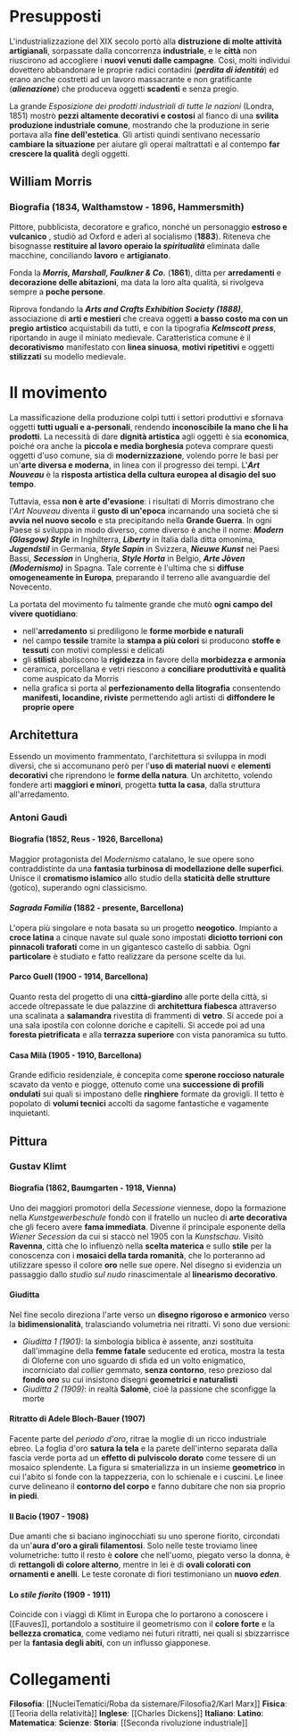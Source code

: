 # Presupposti
L'industrializzazione del XIX secolo portò alla **distruzione di molte attività artigianali**, sorpassate dalla concorrenza **industriale**, e le **città** non riuscirono ad accogliere i **nuovi venuti dalle campagne**. Così, molti individui dovettero abbandonare le proprie radici contadini (***perdita di identità***) ed erano anche costretti ad un lavoro massacrante e non gratificante (***alienazione***) che produceva oggetti **scadenti** e senza pregio.

La grande *Esposizione dei prodotti industriali di tutte le nazioni* (Londra, 1851) mostrò **pezzi altamente decorativi e costosi** al fianco di una **svilita produzione industriale comune**, mostrando che la produzione in serie portava alla **fine dell'estetica**. Gli artisti quindi sentivano necessario **cambiare la situazione** per aiutare gli operai maltrattati e al contempo **far crescere la qualità** degli oggetti.
## William Morris
### Biografia (1834, Walthamstow - 1896, Hammersmith)
Pittore, pubblicista, decoratore e grafico, nonché un personaggio **estroso e vulcanico** , studiò ad Oxford e aderì al socialismo (**1883**). Riteneva che bisognasse **restituire al lavoro operaio la *spiritualità*** eliminata dalle macchine, conciliando **lavoro** e **artigianato**.

Fonda la ***Morris, Marshall, Faulkner & Co.*** (**1861**), ditta per **arredamenti** e **decorazione delle abitazioni**, ma data la loro alta qualità, si rivolgeva sempre a **poche persone**.

Riprova fondando la ***Arts and Crafts Exhibition Society (1888)***, associazione di **arti e mestieri** che creava oggetti **a basso costo ma con un pregio artistico** acquistabili da tutti, e con la tipografia ***Kelmscott press***, riportando in auge il miniato medievale. Caratteristica comune è il **decorativismo** manifestato con **linea sinuosa**, **motivi ripetitivi** e oggetti **stilizzati** su modello medievale.
# Il movimento
La massificazione della produzione colpì tutti i settori produttivi e sfornava oggetti **tutti uguali e a-personali**, rendendo **inconoscibile la mano che li ha prodotti**. La necessità di dare **dignità artistica** agli oggetti è sia **economica**, poiché ora anche la **piccola e media borghesia** poteva comprare questi oggetti d'uso comune, sia di **modernizzazione**, volendo porre le basi per un'**arte diversa e moderna**, in linea con il progresso dei tempi. L'***Art Nouveau*** è la **risposta artistica della cultura europea al disagio del suo tempo**.

Tuttavia, essa **non è arte d'evasione**: i risultati di Morris dimostrano che l'*Art Nouveau* diventa il **gusto di un'epoca** incarnando una società che si **avvia nel nuovo secolo** e sta precipitando nella **Grande Guerra**. In ogni Paese si sviluppa in modo diverso, come diverso è anche il nome: ***Modern (Glasgow) Style*** in Inghilterra, ***Liberty*** in Italia dalla ditta omonima, ***Jugendstil*** in Germania, ***Style Sapin*** in Svizzera, ***Nieuwe Kunst*** nei Paesi Bassi, ***Secession*** in Ungheria, ***Style Horta*** in Belgio, ***Arte Jòven (Modernismo)*** in Spagna. Tale corrente è l'ultima che si **diffuse omogeneamente in Europa**, preparando il terreno alle avanguardie del Novecento.

La portata del movimento fu talmente grande che mutò **ogni campo del vivere quotidiano**:
- nell'**arredamento** si prediligono le **forme morbide e naturali**
- nel campo **tessile** tramite la **stampa a più colori** si producono **stoffe e tessuti** con motivi complessi e delicati
- gli **stilisti** aboliscono la **rigidezza** in favore della **morbidezza e armonia**
- ceramica, porcellana e vetri riescono a **conciliare produttività e qualità** come auspicato da Morris
- nella grafica si porta al **perfezionamento della litografia** consentendo **manifesti, locandine, riviste** permettendo agli artisti di **diffondere le proprie opere**
## Architettura
Essendo un movimento frammentato, l'architettura si sviluppa in modi diversi, che si accomunano però per l'**uso di material nuovi** e **elementi decorativi** che riprendono le **forme della natura**. Un architetto, volendo fondere arti **maggiori e minori**, progetta **tutta la casa**, dalla struttura all'arredamento.
### Antoni Gaudì
#### Biografia (1852, Reus - 1926, Barcellona)
Maggior protagonista del *Modernismo* catalano, le sue opere sono contraddistinte da una **fantasia turbinosa di modellazione delle superfici**. Unisce il **cromatismo islamico** allo studio della **staticità delle strutture** (gotico), superando ogni classicismo.
#### *Sagrada Familia* (1882 - presente, Barcellona)
L'opera più singolare e nota basata su un progetto **neogotico**. Impianto a **croce latina** a cinque navate sul quale sono impostati **diciotto torrioni con pinnacoli traforati** come in un gigantesco castello di sabbia. Ogni **particolare** è studiato e fatto realizzare da persone scelte da lui.
#### Parco Guell (1900 - 1914, Barcellona)
Quanto resta del progetto di una **città-giardino** alle porte della città, si accede oltrepassate le due palazzine di **architettura fiabesca** attraverso una scalinata a **salamandra** rivestita di frammenti di **vetro**. Si accede poi a una sala ipostila con colonne doriche e capitelli. Si accede poi ad una **foresta pietrificata** e alla **terrazza superiore** con vista panoramica su tutto.
#### Casa Milà (1905 - 1910, Barcellona)
Grande edificio residenziale, è concepita come **sperone roccioso naturale** scavato da vento e piogge, ottenuto come una **successione di profili ondulati** sui quali si impostano delle  **ringhiere** formate da grovigli. Il tetto è popolato di  **volumi tecnici** accolti da sagome fantastiche e vagamente inquietanti.
## Pittura
### Gustav Klimt
#### Biografia (1862, Baumgarten - 1918, Vienna)
Uno dei maggiori promotori della *Secessione* viennese, dopo la formazione nella *Kunstgewerbeschule* fondò con il fratello un nucleo di **arte decorativa** che gli fecero avere **fama immediata**. Divenne il principale esponente della *Wiener Secession* da cui si staccò nel 1905 con la *Kunstschau*. Visitò **Ravenna**, città che lo influenzò nella **scelta materica** e sullo **stile** per la conoscenza con i **mosaici della tarda romanità**, che lo porteranno ad utilizzare spesso il colore **oro** nelle sue opere. Nel disegno si evidenzia un passaggio dallo *studio sul nudo* rinascimentale al **linearismo decorativo**.
#### Giuditta
Nel fine secolo direziona l'arte verso un **disegno rigoroso e armonico** verso la **bidimensionalità**, tralasciando volumetria nei ritratti. Vi sono due versioni:
- *Giuditta 1 (1901)*: la simbologia biblica è assente, anzi sostituita dall'immagine della **femme fatale** seducente ed erotica, mostra la testa di Oloferne con uno sguardo di sfida ed un volto enigmatico, incorniciato dal *collier* gemmato, **senza contorno**, reso prezioso dal **fondo oro** su cui insistono disegni **geometrici e naturalisti**
- *Giuditta 2 (1909)*: in realtà **Salomè**, cioè la passione che sconfigge la morte
#### Ritratto di Adele Bloch-Bauer (1907)
Facente parte del *periodo d'oro*, ritrae la moglie di un ricco industriale ebreo. La foglia d'oro **satura la tela** e la parete dell'interno separata dalla fascia verde porta ad un **effetto di pulviscolo dorato** come tessere di un mosaico splendente. La figura si smaterializza in un insieme **geometrico** in cui l'abito si fonde con la tappezzeria, con lo schienale e i cuscini. Le linee curve delineano il **contorno del corpo** e fanno dubitare che non sia proprio **in piedi**.
#### Il Bacio (1907 - 1908)
Due amanti che si baciano inginocchiati su uno sperone fiorito, circondati da un'**aura d'oro a girali filamentosi**. Solo nelle teste troviamo linee volumetriche: tutto il resto è **colore** che nell'uomo, piegato verso la donna, è di **rettangoli di colore alterno**, mentre in lei è di **ovali colorati con ornamenti e anelli**. Le teste coronate di fiori testimoniano un **nuovo *eden***.
#### Lo *stile fiorito* (1909 - 1911)
Coincide con i viaggi di Klimt in Europa che lo portarono a conoscere i [[Fauves]], portandolo a sostituire il geometrismo con il **colore forte** e la **bellezza cromatica**, come vediamo nei futuri ritratti, nei quali si sbizzarrisce per la **fantasia degli abiti**, con un influsso giapponese.
# Collegamenti
**Filosofia**: [[NucleiTematici/Roba da sistemare/Filosofia2/Karl Marx]]
**Fisica**: [[Teoria della relatività]]
**Inglese**: [[Charles Dickens]]
**Italiano**: 
**Latino**: 
**Matematica**:
**Scienze**:
**Storia**: [[Seconda rivoluzione industriale]]
